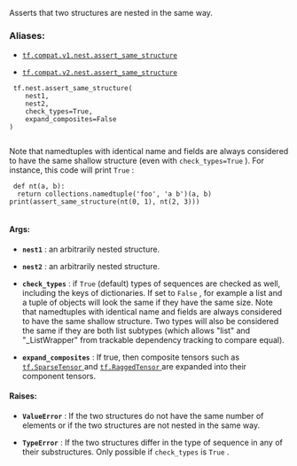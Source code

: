 Asserts that two structures are nested in the same way.



### Aliases:

- [ `tf.compat.v1.nest.assert_same_structure` ](/api_docs/python/tf/nest/assert_same_structure)

- [ `tf.compat.v2.nest.assert_same_structure` ](/api_docs/python/tf/nest/assert_same_structure)



```
 tf.nest.assert_same_structure(
    nest1,
    nest2,
    check_types=True,
    expand_composites=False
)
 
```

Note that namedtuples with identical name and fields are always considered
to have the same shallow structure (even with  `check_types=True` ).
For instance, this code will print  `True` :



```
 def nt(a, b):
  return collections.namedtuple('foo', 'a b')(a, b)
print(assert_same_structure(nt(0, 1), nt(2, 3)))
 
```



#### Args:

- **`nest1`** : an arbitrarily nested structure.

- **`nest2`** : an arbitrarily nested structure.

- **`check_types`** : if  `True`  (default) types of sequences are checked as well,
including the keys of dictionaries. If set to  `False` , for example a
list and a tuple of objects will look the same if they have the same
size. Note that namedtuples with identical name and fields are always
considered to have the same shallow structure. Two types will also be
considered the same if they are both list subtypes (which allows "list"
and "_ListWrapper" from trackable dependency tracking to compare
equal).

- **`expand_composites`** : If true, then composite tensors such as [ `tf.SparseTensor` ](https://tensorflow.google.cn/api_docs/python/tf/sparse/SparseTensor)
and [ `tf.RaggedTensor` ](https://tensorflow.google.cn/api_docs/python/tf/RaggedTensor) are expanded into their component tensors.



#### Raises:

- **`ValueError`** : If the two structures do not have the same number of elements or
if the two structures are not nested in the same way.

- **`TypeError`** : If the two structures differ in the type of sequence in any of
their substructures. Only possible if  `check_types`  is  `True` .

